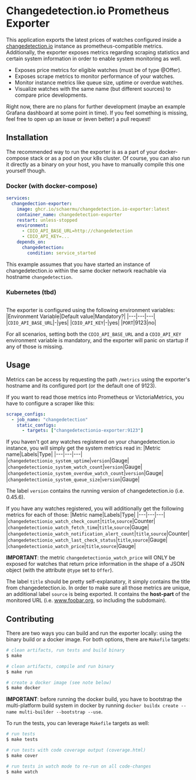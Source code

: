 # Changedetection.io Prometheus Exporter
This application exports the latest prices of watches configured inside a [changedetection.io](https://changedetection.io) instance as prometheus-compatible metrics. Additionally, the exporter exposes metrics regarding scraping statistics and certain system information in order to enable system monitoring as well.

- Exposes price metrics for eligible watches (must be of type @Offer).
- Exposes scrape metrics to monitor performance of your watches.
- Monitor instance metrics like queue size, uptime or overdue watches.
- Visualize watches with the same name (but different sources) to compare price developments.

Right now, there are no plans for further development (maybe an example Grafana dashboard at some point in time). If you feel something is missing, feel free to open up an issue or (even better) a pull request!

## Installation
The recommended way to run the exporter is as a part of your docker-compose stack or as a pod on your k8s cluster. Of course, you can also run it directly as a binary on your host, you have to manually compile this one yourself though.

### Docker (with docker-compose)
```yaml
services:
  changedection-exporter:
    image: ghcr.io/schaermu/changedetection.io-exporter:latest
    container_name: changedetection-exporter
    restart: unless-stopped
    environment:
      - CDIO_API_BASE_URL=http://changedetection
      - CDIO_API_KEY=...
    depends_on:
      changedetection:
        condition: service_started
```
This example assumes that you have started an instance of changedetection.io within the same docker network reachable via hostname `changedetection`.

### Kubernetes (tbd)
```
```

The exporter is configured using the following environment variables:
|Environment Variable|Default value|Mandatory?|
|---|---|---|
|`CDIO_API_BASE_URL`|-|yes|
|`CDIO_API_KEY`|-|yes|
|`PORT`|9123|no|

For all scenarios, setting both the `CDIO_API_BASE_URL` and a `CDIO_API_KEY` environment variable is mandatory, and the exporter will panic on startup if any of those is missing.

## Usage
Metrics can be access by requesting the path `/metrics` using the exporter's hostname and its configured port (or the default one of 9123).

If you want to read those metrics into Prometheus or VictoriaMetrics, you have to configure a scraper like this:

```yml
scrape_configs:
  - job_name: "changedetection"
    static_configs:
      - targets: ["changedetectionio-exporter:9123"]
```
If you haven't got any watches registered on your changedetection.io instance, you will simply get the system metrics read in:
|Metric name|Labels|Type|
|---|---|---|
|`changedetectionio_system_uptime`|`version`|Gauge|
|`changedetectionio_system_watch_count`|`version`|Gauge|
|`changedetectionio_system_overdue_watch_count`|`version`|Gauge|
|`changedetectionio_system_queue_size`|`version`|Gauge|

The label `version` contains the running version of changedetection.io (i.e. 0.45.6).

If you have any watches registered, you will additionally get the following metrics for each of those:
|Metric name|Labels|Type|
|---|---|---|
|`changedetectionio_watch_check_count`|`title`,`source`|Counter|
|`changedetectionio_watch_fetch_time`|`title`,`source`|Gauge|
|`changedetectionio_watch_notification_alert_count`|`title`,`source`|Counter|
|`changedetectionio_watch_last_check_status`|`title`,`source`|Gauge|
|`changedetectionio_watch_price`|`title`,`source`|Gauge|

**IMPORTANT**: the metric `changedetectionio_watch_price` will ONLY be exposed for watches that return price information in the shape of a JSON object (with the attribute `@type` set to `Offer`).

The label `title` should be pretty self-explanatory, it simply contains the title from changedetection.io. In order to make sure all those metrics are unique, an additional label `source` is being exported. It contains the **host-part** of the monitored URL (i.e. www.foobar.org, so including the subdomain).

## Contributing
There are two ways you can build and run the exporter locally: using the binary build or a docker image. For both options, there are `Makefile` targets:
```bash
# clean artifacts, run tests and build binary
$ make

# clean artifacts, compile and run binary
$ make run

# create a docker image (see note below)
$ make docker
```

**IMPORTANT**: before running the docker build, you have to bootstrap the multi-platform build system in docker by running `docker buildx create --name multi-builder --bootstrap --use`.

To run the tests, you can leverage `Makefile` targets as well:
```bash
# run tests
$ make tests

# run tests with code coverage output (coverage.html)
$ make cover

# run tests in watch mode to re-run on all code-changes
$ make watch
```
